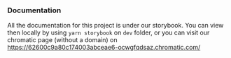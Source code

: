 ### Documentation

All the documentation for this project is under our storybook.
You can view then locally by using `yarn storybook` on `dev` folder, or you can visit our chromatic page (without a domain) on https://62600c9a80c174003abceae6-ocwgfqdsaz.chromatic.com/